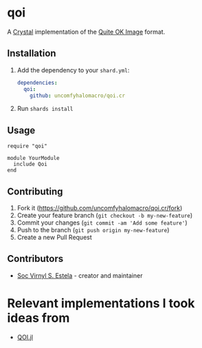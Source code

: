 # qoi

A [Crystal](https://github.com/crystal-lang/crystal) implementation of the [Quite OK Image](https://qoiformat.org/) format.

## Installation

1. Add the dependency to your `shard.yml`:

   ```yaml
   dependencies:
     qoi:
       github: uncomfyhalomacro/qoi.cr
   ```

2. Run `shards install`

## Usage

```crystal
require "qoi"

module YourModule
  include Qoi
end
```

## Contributing

1. Fork it (<https://github.com/uncomfyhalomacro/qoi.cr/fork>)
2. Create your feature branch (`git checkout -b my-new-feature`)
3. Commit your changes (`git commit -am 'Add some feature'`)
4. Push to the branch (`git push origin my-new-feature`)
5. Create a new Pull Request

## Contributors

- [Soc Virnyl S. Estela](https://github.com/uncomfyhalomacro) - creator and maintainer

# Relevant implementations I took ideas from

- [QOI.jl](https://github.com/KristofferC/QOI.jl)
